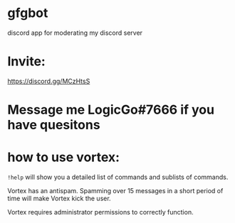 # gfgbot
discord app for moderating my discord server
# Invite:
https://discord.gg/MCzHtsS
# Message me LogicGo#7666 if you have quesitons

# how to use vortex:

```!help``` will show you a detailed list of commands and sublists of commands.

Vortex has an antispam. Spamming over 15 messages in a short period of time will make Vortex kick the user.

Vortex requires administrator permissions to correctly function.